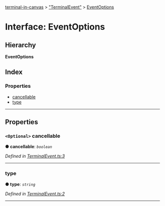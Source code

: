 [terminal-in-canvas](../README.md) > ["TerminalEvent"](../modules/_terminalevent_.md) > [EventOptions](../interfaces/_terminalevent_.eventoptions.md)

# Interface: EventOptions

## Hierarchy

**EventOptions**

## Index

### Properties

* [cancellable](_terminalevent_.eventoptions.md#cancellable)
* [type](_terminalevent_.eventoptions.md#type)

---

## Properties

<a id="cancellable"></a>

### `<Optional>` cancellable

**● cancellable**: *`boolean`*

*Defined in [TerminalEvent.ts:3](https://github.com/danikaze/terminal-in-canvas/blob/13134dd/src/TerminalEvent.ts#L3)*

___
<a id="type"></a>

###  type

**● type**: *`string`*

*Defined in [TerminalEvent.ts:2](https://github.com/danikaze/terminal-in-canvas/blob/13134dd/src/TerminalEvent.ts#L2)*

___

